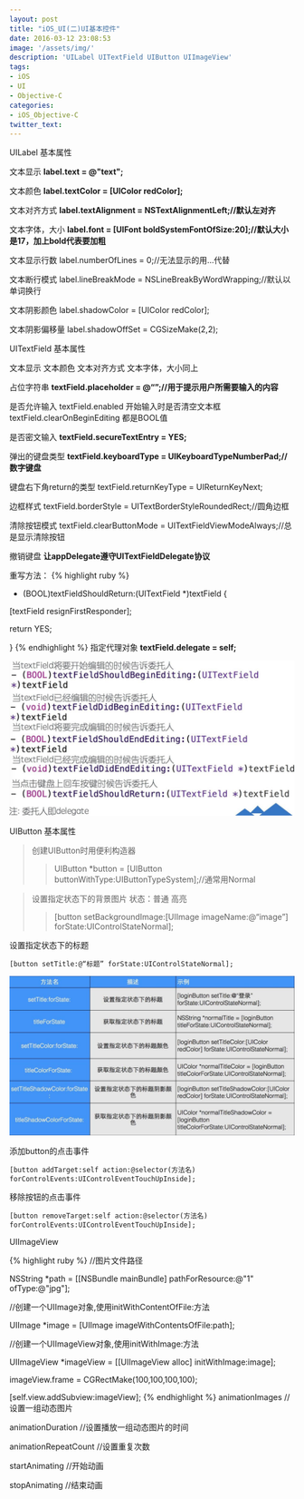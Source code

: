 ```yaml
---
layout: post
title: "iOS_UI(二)UI基本控件"
date: 2016-03-12 23:08:53
image: '/assets/img/'
description: 'UILabel UITextField UIButton UIImageView'
tags:
- iOS
- UI
- Objective-C
categories:
- iOS_Objective-C
twitter_text:
---
```


UILabel 基本属性

文本显示 **label.text = @"text";**

文本颜色 **label.textColor = [UIColor redColor];**

文本对齐方式 **label.textAlignment = NSTextAlignmentLeft;//默认左对齐**

文本字体，大小 **label.font = [UIFont boldSystemFontOfSize:20];//默认大小是17，加上bold代表要加粗**

文本显示行数 label.numberOfLines = 0;//无法显示的用…代替

文本断行模式 label.lineBreakMode = NSLineBreakByWordWrapping;//默认以单词换行

文本阴影颜色 label.shadowColor = [UIColor redColor];

文本阴影偏移量 label.shadowOffSet = CGSizeMake(2,2);

UITextField 基本属性

文本显示 文本颜色 文本对齐方式 文本字体，大小同上

占位字符串 **textField.placeholder = @“”;//用于提示用户所需要输入的内容**

是否允许输入 textField.enabled  开始输入时是否清空文本框 textField.clearOnBeginEditing   都是BOOL值

是否密文输入 **textField.secureTextEntry = YES;**

弹出的键盘类型 **textField.keyboardType = UIKeyboardTypeNumberPad;//数字键盘**

键盘右下角return的类型 textField.returnKeyType = UIReturnKeyNext;

边框样式 textField.borderStyle = UITextBorderStyleRoundedRect;//圆角边框

清除按钮模式 textField.clearButtonMode = UITextFieldViewModeAlways;//总是显示清除按钮

撤销键盘  **让appDelegate遵守UITextFieldDelegate协议**

重写方法：
{% highlight ruby %}
- (BOOL)textFieldShouldReturn:(UITextField *)textField {

[textField resignFirstResponder];

return YES;

}
{% endhighlight %}
指定代理对象 **textField.delegate = self;**

<img src="/assets/img/iOS/UI/UI基本控件/image1.jpg">

UIButton 基本属性

>创建UIButton时用便利构造器
>>UIButton *button = [UIButton buttonWithType:UIButtonTypeSystem];//通常用Normal


>设置指定状态下的背景图片 状态：普通 高亮
>>[button setBackgroundImage:[UIImage imageName:@“image”] forState:UIControlStateNormal];

设置指定状态下的标题

```
[button setTitle:@“标题” forState:UIControlStateNormal];
```

<img src="/assets/img/iOS/UI/UI基本控件/image2.jpg">

添加button的点击事件

```
[button addTarget:self action:@selector(方法名) forControlEvents:UIControlEventTouchUpInside];
```

移除按钮的点击事件

```
[button removeTarget:self action:@selector(方法名) forControlEvents:UIControlEventTouchUpInside];
```


UIImageView

{% highlight ruby %}
//图⽚文件路径

NSString *path = [[NSBundle mainBundle] pathForResource:@"1" ofType:@"jpg"];

//创建⼀个UIImage对象,使用initWithContentOfFile:方法

UIImage *image = [UIImage imageWithContentsOfFile:path];

//创建一个UIImageView对象,使用initWithImage:方法

UIImageView *imageView = [[UIImageView alloc] initWithImage:image];

imageView.frame = CGRectMake(100,100,100,100);

[self.view.addSubview:imageView];
{% endhighlight %}
animationImages //设置一组动态图⽚

animationDuration //设置播放一组动态图片的时间

animationRepeatCount //设置重复次数

startAnimating //开始动画

stopAnimating //结束动画